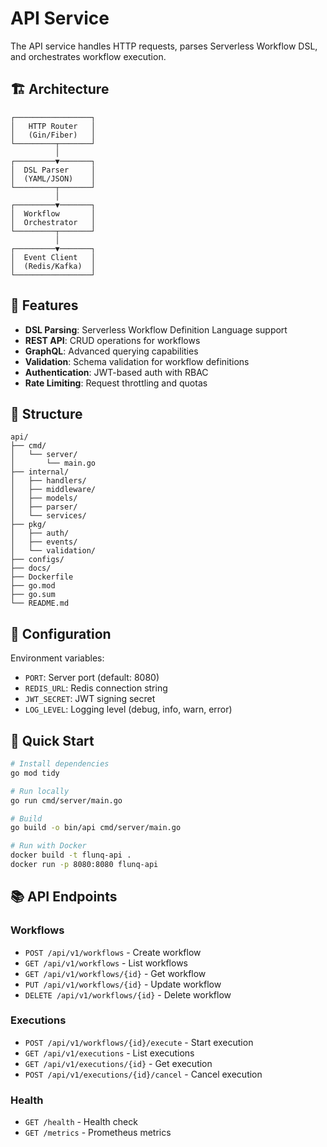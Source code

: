 # API Service

The API service handles HTTP requests, parses Serverless Workflow DSL, and orchestrates workflow execution.

## 🏗️ Architecture

```
┌─────────────────┐
│   HTTP Router   │
│   (Gin/Fiber)   │
└─────────┬───────┘
          │
┌─────────▼───────┐
│  DSL Parser     │
│  (YAML/JSON)    │
└─────────┬───────┘
          │
┌─────────▼───────┐
│  Workflow       │
│  Orchestrator   │
└─────────┬───────┘
          │
┌─────────▼───────┐
│  Event Client   │
│  (Redis/Kafka)  │
└─────────────────┘
```

## 🚀 Features

- **DSL Parsing**: Serverless Workflow Definition Language support
- **REST API**: CRUD operations for workflows
- **GraphQL**: Advanced querying capabilities
- **Validation**: Schema validation for workflow definitions
- **Authentication**: JWT-based auth with RBAC
- **Rate Limiting**: Request throttling and quotas

## 📁 Structure

```
api/
├── cmd/
│   └── server/
│       └── main.go
├── internal/
│   ├── handlers/
│   ├── middleware/
│   ├── models/
│   ├── parser/
│   └── services/
├── pkg/
│   ├── auth/
│   ├── events/
│   └── validation/
├── configs/
├── docs/
├── Dockerfile
├── go.mod
├── go.sum
└── README.md
```

## 🔧 Configuration

Environment variables:
- `PORT`: Server port (default: 8080)
- `REDIS_URL`: Redis connection string
- `JWT_SECRET`: JWT signing secret
- `LOG_LEVEL`: Logging level (debug, info, warn, error)

## 🚀 Quick Start

```bash
# Install dependencies
go mod tidy

# Run locally
go run cmd/server/main.go

# Build
go build -o bin/api cmd/server/main.go

# Run with Docker
docker build -t flunq-api .
docker run -p 8080:8080 flunq-api
```

## 📚 API Endpoints

### Workflows
- `POST /api/v1/workflows` - Create workflow
- `GET /api/v1/workflows` - List workflows  
- `GET /api/v1/workflows/{id}` - Get workflow
- `PUT /api/v1/workflows/{id}` - Update workflow
- `DELETE /api/v1/workflows/{id}` - Delete workflow

### Executions
- `POST /api/v1/workflows/{id}/execute` - Start execution
- `GET /api/v1/executions` - List executions
- `GET /api/v1/executions/{id}` - Get execution
- `POST /api/v1/executions/{id}/cancel` - Cancel execution

### Health
- `GET /health` - Health check
- `GET /metrics` - Prometheus metrics
